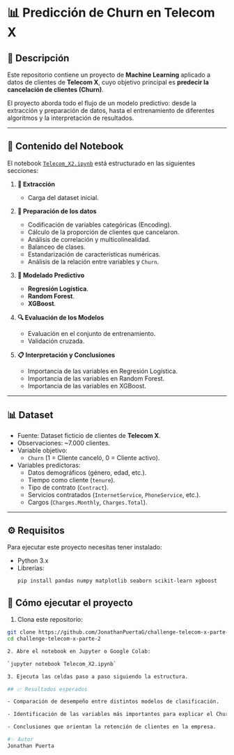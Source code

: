 # 📊 Predicción de Churn en Telecom X

## 📌 Descripción
Este repositorio contiene un proyecto de **Machine Learning** aplicado a datos de clientes de **Telecom X**, cuyo objetivo principal es **predecir la cancelación de clientes (Churn)**.  

El proyecto aborda todo el flujo de un modelo predictivo: desde la extracción y preparación de datos, hasta el entrenamiento de diferentes algoritmos y la interpretación de resultados.

---

## 📂 Contenido del Notebook
El notebook [`Telecom_X2.ipynb`](Telecom_X2.ipynb) está estructurado en las siguientes secciones:

1. **📌 Extracción**  
   - Carga del dataset inicial.

2. **🔧 Preparación de los datos**  
   - Codificación de variables categóricas (Encoding).  
   - Cálculo de la proporción de clientes que cancelaron.  
   - Análisis de correlación y multicolinealidad.  
   - Balanceo de clases.  
   - Estandarización de características numéricas.  
   - Análisis de la relación entre variables y `Churn`.

3. **🤖 Modelado Predictivo**  
   - **Regresión Logística**.  
   - **Random Forest**.  
   - **XGBoost**.

4. **🔍 Evaluación de los Modelos**  
   - Evaluación en el conjunto de entrenamiento.  
   - Validación cruzada.

5. **📋 Interpretación y Conclusiones**  
   - Importancia de las variables en Regresión Logística.  
   - Importancia de las variables en Random Forest.  
   - Importancia de las variables en XGBoost.  

---

## 📊 Dataset
- Fuente: Dataset ficticio de clientes de **Telecom X**.  
- Observaciones: ~7.000 clientes.  
- Variable objetivo:  
  - `Churn` (1 = Cliente canceló, 0 = Cliente activo).  
- Variables predictoras:  
  - Datos demográficos (género, edad, etc.).  
  - Tiempo como cliente (`tenure`).  
  - Tipo de contrato (`Contract`).  
  - Servicios contratados (`InternetService`, `PhoneService`, etc.).  
  - Cargos (`Charges.Monthly`, `Charges.Total`).  

---

## ⚙️ Requisitos
Para ejecutar este proyecto necesitas tener instalado:

- Python 3.x  
- Librerías:  
  ```bash
  pip install pandas numpy matplotlib seaborn scikit-learn xgboost

 ## 🚀 Cómo ejecutar el proyecto

1. Clona este repositorio:

```bash
git clone https://github.com/JonathanPuertaG/challenge-telecom-x-parte-2.git
cd challenge-telecom-x-parte-2

2. Abre el notebook en Jupyter o Google Colab:

`jupyter notebook Telecom_X2.ipynb`

3. Ejecuta las celdas paso a paso siguiendo la estructura.

## 📈 Resultados esperados

- Comparación de desempeño entre distintos modelos de clasificación.

- Identificación de las variables más importantes para explicar el Churn.

- Conclusiones que orientan la retención de clientes en la empresa.

#✨ Autor
Jonathan Puerta
